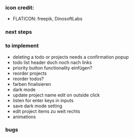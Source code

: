 ### icon credit:

- FLATICON: freepik, DinosoftLabs

### next steps

### to implement

- deleting a todo or projects needs a confirmation popup
- todo list header doch noch nach links
- priority button functionality einfügen?
- reorder projects
- reorder todos?
- farben finalisieren
- dark mode
- update project name edit on outside click
- listen for enter keys in inputs
- save dark mode setting
- edit project items zu weit rechts
- animations

### bugs
